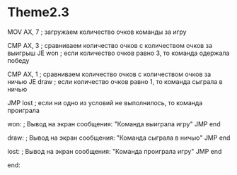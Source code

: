 # Theme2.3
MOV AX, 7 ; загружаем количество очков команды за игру

CMP AX, 3 ; сравниваем количество очков с количеством очков за выигрыш
JE won ; если количество очков равно 3, то команда одержала победу

CMP AX, 1 ; сравниваем количество очков с количеством очков за ничью
JE draw ; если количество очков равно 1, то команда сыграла в ничью

JMP lost ; если ни одно из условий не выполнилось, то команда проиграла

won:
; Вывод на экран сообщения: "Команда выиграла игру"
JMP end

draw:
; Вывод на экран сообщения: "Команда сыграла в ничью"
JMP end

lost:
; Вывод на экран сообщения: "Команда проиграла игру"
JMP end

end:
